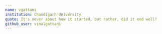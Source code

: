 ```yaml
---
name: vgattani
institution: Chandigarh University
quote: It's never about how it started, but rather, did it end well?
github_user: vimalgattani
---
```

